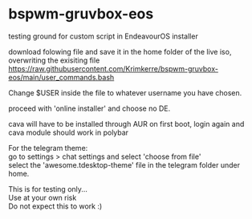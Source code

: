 # bspwm-gruvbox-eos
testing ground for custom script in EndeavourOS installer

download folowing file and save it in the home folder of the live iso, overwriting the exisiting file
https://raw.githubusercontent.com/Krimkerre/bspwm-gruvbox-eos/main/user_commands.bash

Change $USER inside the file to whatever username you have chosen.

proceed with 'online installer' and choose no DE.<br>

cava will have to be installed through AUR on first boot, login again and cava module should work in polybar

For the telegram theme:<br>
go to settings > chat settings and select 'choose from file'<br>
select the 'awesome.tdesktop-theme' file in the telegram folder under home.

<p>This is for testing only...<br>
Use at your own risk<br>
Do not expect this to work :)</p>
